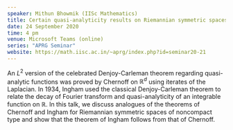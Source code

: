 ```yaml
---
speaker: Mithun Bhowmik (IISc Mathematics)
title: Certain quasi-analyticity results on Riemannian symmetric spaces of noncompact type
date: 24 September 2020
time: 4 pm
venue: Microsoft Teams (online)
series: "APRG Seminar"
website: https://math.iisc.ac.in/~aprg/index.php?id=seminar20-21
---
```


An $L^2$ version of the celebrated Denjoy-Carleman theorem regarding quasi-analytic
functions was proved by Chernoff on $\mathbb{R}^d$ using iterates of the Laplacian. 
In 1934, Ingham used the classical Denjoy-Carleman theorem to relate the decay
of Fourier transform and quasi-analyticity of an integrable function on $\mathbb{R}$. 
In this talk, we discuss analogues of the theorems of Chernoff and Ingham for
Riemannian symmetric spaces of noncompact type and show that the theorem of Ingham
follows from that of Chernoff.
